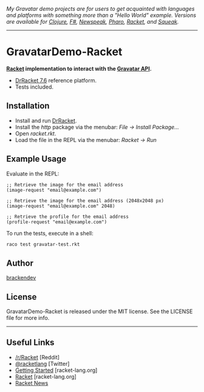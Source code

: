 _My Gravatar demo projects are for users to get acquainted with languages and platforms with something more than a "Hello World" example. Versions are available for [Clojure](https://github.com/brackendev/GravatarDemo-Clojure), [F#](https://github.com/brackendev/GravatarDemo-FSharp), [Newspeak](https://github.com/brackendev/GravatarDemo-Newspeak), [Pharo](https://github.com/brackendev/GravatarDemo-Pharo), [Racket](https://github.com/brackendev/GravatarDemo-Racket), and [Squeak](https://github.com/brackendev/GravatarDemo-Squeak)._

- - -

GravatarDemo-Racket
===================

**[Racket](https://racket-lang.org/) implementation to interact with the [Gravatar API](https://en.gravatar.com/site/implement/).**

* [DrRacket 7.6](https://download.racket-lang.org/) reference platform.
* Tests included.

## Installation

* Install and run [DrRacket](https://download.racket-lang.org/).
* Install the _http_ package via the menubar: _File -> Install Package..._
* Open _racket.rkt_.
* Load the file in the REPL via the menubar: _Racket -> Run_

## Example Usage

Evaluate in the REPL:

```racket
;; Retrieve the image for the email address
(image-request "email@example.com")

;; Retrieve the image for the email address (2048x2048 px)
(image-request "email@example.com" 2048)
```

```racket
;; Retrieve the profile for the email address
(profile-request "email@example.com")
```

To run the tests, execute in a shell:

```bash
raco test gravatar-test.rkt
```

## Author

[brackendev](https://www.github.com/brackendev)

## License

GravatarDemo-Racket is released under the MIT license. See the LICENSE file for more info.

- - -

## Useful Links

* [/r/Racket](https://www.reddit.com/r/Racket/) [Reddit]
* [@racketlang](https://twitter.com/racketlang) [Twitter]
* [Getting Started](https://docs.racket-lang.org/getting-started/index.html) [racket-lang.org]
* [Racket](https://racket-lang.org/) [racket-lang.org]
* [Racket News](https://racket-news.com/)
